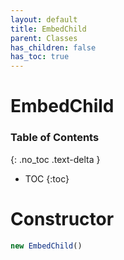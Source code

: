 ```yaml
---
layout: default
title: EmbedChild
parent: Classes
has_children: false
has_toc: true
---
```


# EmbedChild
### Table of Contents
{: .no_toc .text-delta }

- TOC
{:toc}
# Constructor
```js
new EmbedChild()
```
